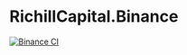 # RichillCapital.Binance

[![Binance CI](https://github.com/MengsyueAmaoTsai/Binance.CSharp/actions/workflows/ci.yml/badge.svg)](https://github.com/MengsyueAmaoTsai/Binance.CSharp/actions/workflows/ci.yml)
